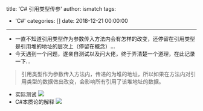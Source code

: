 title: 'C# 引用类型传参'
author: ismatch
tags:
  - 'C#'
categories: []
date: 2018-12-21 00:00:00
---
*  一直不知道引用类型作为参数传入方法内会有怎样的改变，还停留在引用类型是引用堆的地址的层次上（停留在概念）...
* 今天遇到一个问题，遂亲自测试以及问大佬，终于弄清楚一个道理，在此记录一下...
> 引用类型作为参数传入方法内，传递的为堆的地址，所以如果在方法内对引用类型的数据做出改变，会影响所有引用了该堆地址的数据。
- 实际测试
![](http://img.ismatch.cn/refparameter.png)
- C#本质论的解释
![](http://img.ismatch.cn/refvaluecompare.jpg)